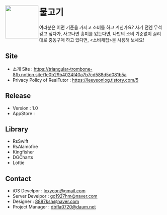 # 물고기 <img src="https://github.com/lxxyeon/311TEN022/assets/57200871/8b6d579f-f114-4396-ba40-22d2b3099f2c" width = 105 align = left>
여러분은 어떤 기준을 가지고 소비를 하고 계신가요?
사기 전엔 무척 갖고 싶다가, 사고나면 흥미를 잃는다면,
나만의 소비 기준없이 끌리대로 충동구매 하고 있다면,
<소비채집>을 사용해 보세요!

## Site
- 소개 Site : https://triangular-trombone-8fb.notion.site/1e0b29b4024f40a7b7cd588d5d081b5a
- Privacy Policy of RealTutor : https://leeyeonlog.tistory.com/5

## Release
- Version : 1.0
- AppStore :
  
## Library  
* RsSwift
* RsAlamofire  
* Kingfisher
* DGCharts
* Lottie

## Contact
- iOS Develpor : lxxyeon@gmail.com
- Server Develpor : go1927hm@naver.com
- Designer : 8887ksh@naver.com
- Project Manager : dbfla0720@daum.net
